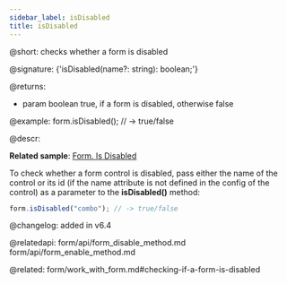 ```yaml
---
sidebar_label: isDisabled
title: isDisabled
---          
```


@short: checks whether a form is disabled

@signature: {'isDisabled(name?: string): boolean;'}



@returns:
- param	boolean     true, if a form is disabled, otherwise false


@example:
form.isDisabled(); // -> true/false



@descr:

**Related sample**: [Form. Is Disabled](https://snippet.dhtmlx.com/lthu8p6p)

To check whether a form control is disabled, pass either the name of the control or its id (if the name attribute is not defined in the config of the control) as a parameter to the **isDisabled()** method:

~~~js
form.isDisabled("combo"); // -> true/false
~~~

@changelog: added in v6.4

@relatedapi: form/api/form_disable_method.md
form/api/form_enable_method.md

@related: form/work_with_form.md#checking-if-a-form-is-disabled



